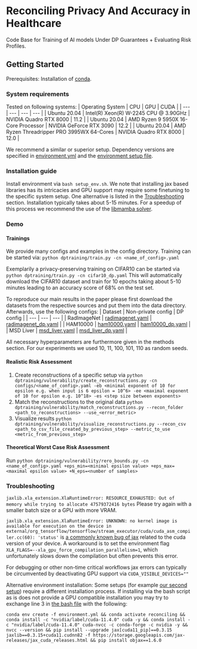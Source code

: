 # Reconciling Privacy And Accuracy in Healthcare

Code Base for Training of AI models Under DP Guarantees + Evaluating Risk Profiles.

## Getting Started
Prerequisites: Installation of [conda](https://conda.io/projects/conda/en/latest/user-guide/install/index.html).
### System requirements
Tested on following systems:
| Operating System | CPU | GPU | CUDA |
| --- | --- | --- | --- |
| Ubuntu 20.04 | Intel(R) Xeon(R) W-2245 CPU @ 3.90GHz | NVIDIA Quadro RTX 8000 | 11.2 |
| Ubuntu 20.04 | AMD Ryzen 9 5950X 16-Core Processor | NVIDIA GeForce RTX 3090 | 12.2 |
| Ubuntu 20.04 | AMD Ryzen Threadripper PRO 3995WX 64-Cores | NVIDIA Quadro RTX 8000 | 12.0 |

We recommend a similar or superior setup. 
Dependency versions are specified in [environment.yml](environment.yml) and the [environment setup file](setup_env.sh).
### Installation guide
Install environment via `bash setup_env.sh`. We note that installing jax based libraries has its intricacies and GPU support may require some finetuning to the specific system setup. One alternative is listed in the [Troubleshooting](#troubleshooting) section. Installation typically takes about 5-15 minutes. For a speedup of this process we recommend the use of the [libmamba solver](https://www.anaconda.com/blog/a-faster-conda-for-a-growing-community).
### Demo

#### Trainings
We provide many configs and examples in the config directory. Training can be started via:
```python dptraining/train.py -cn <name_of_config>.yaml```

Exemplarily a privacy-preserving training on CIFAR10 can be started via
```python dptraining/train.py -cn cifar10_dp.yaml``` This will automatically download the CIFAR10 dataset and train for 10 epochs taking about 5-10 minutes leading to an accuracy score of 68% on the test set. 

To reproduce our main results in the paper please first download the datasets from the respective sources and put them into the data directory. Afterwards, use the following configs: 
| Dataset | Non-private config | DP config |
| --- | --- | --- |
| RadImageNet | [radimagenet.yaml](configs/radimagenet.yaml) | [radimagenet_dp.yaml](configs/radimagenet_dp.yaml) |
| HAM10000 | [ham10000.yaml](configs/ham10000.yaml) | [ham10000_dp.yaml](configs/ham10000_dp.yaml) |
| MSD Liver | [msd_liver.yaml](configs/msd_liver.yaml) | [msd_liver_dp.yaml](configs/msd_liver_dp.yaml) |

All necessary hyperparameters are furthermore given in the methods section. For our experiments we used 10, 11, 100, 101, 110 as random seeds. 

#### Realistic Risk Assessment
1. Create reconstructions of a specific setup via ```python dptraining/vulnerability/create_reconstructions.py -cn configs/<name_of_config>.yaml -eb <minimal exponent of 10 for epsilon e.g. when input is 6 epsilon = 10^6> -ee <maximal exponent of 10 for epsilon e.g. 10^18> -es <step size between exponents>```
2. Match the reconstructions to the original data `python dptraining/vulnerability/match_reconstructions.py --recon_folder <path_to_reconstructions> --use_<error_metric>`
3. Visualize results `python dptraining/vulnerability/visualize_reconstructions.py --recon_csv <path_to_csv_file_created_by_previous_step> --metric_to_use <metric_from_previous_step>`

#### Theoretical Worst Case Risk Assessment
Run ```python dptraining/vulnerability/rero_bounds.py -cn <name_of_config>.yaml +eps_min=<minimal epsilon value> +eps_max=<maximal epsilon value> +N_eps=<number of samples>```


### Troubleshooting
```jaxlib.xla_extension.XlaRuntimeError: RESOURCE_EXHAUSTED: Out of memory while trying to allocate 47579372416 bytes``` Please try again with a smaller batch size or a GPU with more VRAM.

```jaxlib.xla_extension.XlaRuntimeError: UNKNOWN: no kernel image is available for execution on the device in external/org_tensorflow/tensorflow/stream_executor/cuda/cuda_asm_compiler.cc(60): 'status'``` is [a commonly known bug of jax](https://github.com/google/jax/issues/5723) related to the cuda version of your device. A workaround is to set the environment flag ```XLA_FLAGS=--xla_gpu_force_compilation_parallelism=1```, which unfortunately slows down the compilation but often prevents this error. 

For debugging or other non-time critical workflows jax errors can typically be circumvented by deactivating GPU support via ```CUDA_VISIBLE_DEVICES=""```

Alternative environment installation: Some setups (for example [our second setup](#system-requirements)) require a different installation process. If installing via the bash script as is does not provide a GPU compatible installation you may try to exchange line 3 in [the bash file](setup_env.sh) with the following:
```
conda env create -f environment.yml && conda activate reconciling && conda install -c "nvidia/label/cuda-11.4.0" cuda -y && conda install -c "nvidia/label/cuda-11.4.0" cuda-nvcc -c conda-forge -c nvidia -y && nvcc --version && pip install --upgrade jax[cuda11_pip]==0.3.15 jaxlib==0.3.15+cuda11.cudnn82 -f https://storage.googleapis.com/jax-releases/jax_cuda_releases.html && pip install objax==1.6.0
```

<!-- ## Contribute
Feel free to open Pull Requests or Issues. Please try to write code as configurable as possible and formatted by the black formatter. 


## Pretrained models
We provide several pretrained models, which can be downloaded via this [link](https://syncandshare.lrz.de/getlink/fiTqfRPfJK9iTbHDWLyny3/). -->

